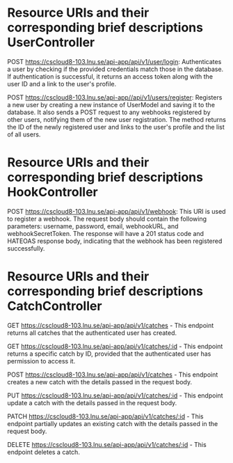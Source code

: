 # Resource URIs and their corresponding brief descriptions UserController
POST https://cscloud8-103.lnu.se/api-app/api/v1/user/login: Authenticates a user by checking if the provided credentials match those in the database. If authentication is successful, it returns an access token along with the user ID and a link to the user's profile.

POST https://cscloud8-103.lnu.se/api-app//api/v1/users/register: Registers a new user by creating a new instance of UserModel and saving it to the database. It also sends a POST request to any webhooks registered by other users, notifying them of the new user registration. The method returns the ID of the newly registered user and links to the user's profile and the list of all users.


# Resource URIs and their corresponding brief descriptions HookController

POST https://cscloud8-103.lnu.se/api-app/api/v1/webhook: This URI is used to register a webhook. The request body should contain the following parameters: username, password, email, webhookURL, and webhookSecretToken. The response will have a 201 status code and HATEOAS response body, indicating that the webhook has been registered successfully.


# Resource URIs and their corresponding brief descriptions CatchController

GET https://cscloud8-103.lnu.se/api-app/api/v1/catches - This endpoint returns all catches that the authenticated user has created.

GET https://cscloud8-103.lnu.se/api-app/api/v1/catches/:id - This endpoint returns a specific catch by ID, provided that the authenticated user has permission to access it.

POST https://cscloud8-103.lnu.se/api-app/api/v1/catches - This endpoint creates a new catch with the details passed in the request body.

PUT https://cscloud8-103.lnu.se/api-app/api/v1/catches/:id - This endpoint update a catch with the details passed in the request body.

PATCH https://cscloud8-103.lnu.se/api-app/api/v1/catches/:id - This endpoint partially updates an existing catch with the details passed in the request body.

DELETE https://cscloud8-103.lnu.se/api-app/api/v1/catches/:id - This endpoint deletes a catch.
